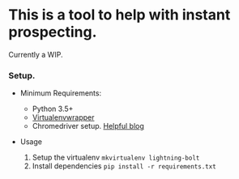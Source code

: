 # This is a tool to help with instant prospecting.
Currently a WIP.

### Setup.
* Minimum Requirements:
  - Python 3.5+
  - [Virtualenvwrapper](http://virtualenvwrapper.readthedocs.io/en/latest/command_ref.html)
  - Chromedriver setup. [Helpful blog](http://www.kenst.com/2015/03/installing-chromedriver-on-mac-osx/)

* Usage
     1. Setup the virtualenv
      `mkvirtualenv lightning-bolt`
     2. Install dependencies
      `pip install -r requirements.txt`
